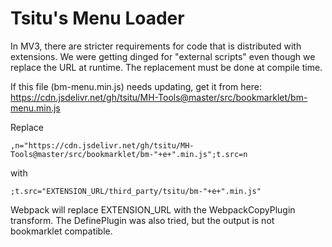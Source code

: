 # Tsitu's Menu Loader

In MV3, there are stricter requirements for code that is distributed with extensions. We were getting dinged for "external scripts"
even though we replace the URL at runtime. The replacement must be done at compile time.

If this file (bm-menu.min.js) needs updating, get it from here: <https://cdn.jsdelivr.net/gh/tsitu/MH-Tools@master/src/bookmarklet/bm-menu.min.js>

Replace

`,n="https://cdn.jsdelivr.net/gh/tsitu/MH-Tools@master/src/bookmarklet/bm-"+e+".min.js";t.src=n`

with

`;t.src="EXTENSION_URL/third_party/tsitu/bm-"+e+".min.js"`

Webpack will replace EXTENSION_URL with the WebpackCopyPlugin transform. The DefinePlugin was also tried, but the output is not bookmarklet compatible.
